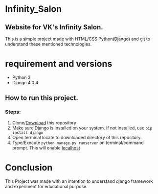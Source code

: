 # Infinity_Salon
## Website for VK's Infinity Salon.
This is a simple project made with HTML/CSS Python(Django) and git to understand these mentioned technologies.

# requirement and versions
- Python 3
- Django 4.0.4

## How to run this project. 
### Steps:
1. Clone/[Download](https://github.com/IamPruthvi/Infinity_Salon/archive/refs/heads/master.zip) this repository
2. Make sure Django is installed on your system. If not installed, use `pip install django`
3. Open terminal locate to downloaded directory of this repository.
4. Type/Execute `python manage.py runserver` on terminal/command prompt. This will enable [localhost](http://127.0.0.1:8000/)

# Conclusion
This Project was made with an intention to understand django framework and experiment for educational purpose.
